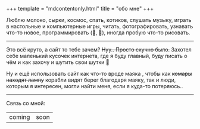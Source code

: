 +++
template = "mdcontentonly.html"
title = "обо мне"
+++

Люблю молоко, сырки, космос, спать, котиков, слушать музыку, играть в настольные и компьютерные игры, читать, фотографировать, узнавать что-то новое, программировать (🐍, 🦀), иногда пробую что-то рисовать.

---

Это всё круто, а сайт то тебе зачем? ~~Нуу.. Просто скучно было.~~ Захотел себе маленький кусочек интернета, где я буду главный, буду писать о чём и как захочу и шутить свои шутки 🤡

Ну и ещё использовать сайт как что-то вроде маяка , чтобы как ~~комары находят лампу~~ корабли видят берег благодаря маяку, так и люди, которым я интересен, могли найти меня, если я куда-то потеряюсь..

---

Связь со мной:

|        |      |
| ------ | ---- |
| coming | soon |
